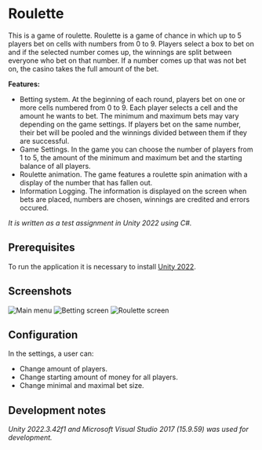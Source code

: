 # Roulette

This is a game of roulette. Roulette is a game of chance in which up to 5 players bet on cells with numbers from 0 to 9. Players select a box to bet on and if the selected number comes up, the winnings are split between everyone who bet on that number. If a number comes up that was not bet on, the casino takes the full amount of the bet.

__Features:__

- Betting system. At the beginning of each round, players bet on one or more cells numbered from 0 to 9.
Each player selects a cell and the amount he wants to bet. The minimum and maximum bets may vary depending on the game settings.
If players bet on the same number, their bet will be pooled and the winnings divided between them if they are successful.
- Game Settings. In the game you can choose the number of players from 1 to 5, the amount of the minimum and maximum bet and the starting balance of all players.
- Roulette animation. The game features a roulette spin animation with a display of the number that has fallen out.
- Information Logging. The information is displayed on the screen when bets are placed, numbers are chosen, winnings are credited and errors occured.

_It is written as a test assignment in Unity 2022 using C#._

## Prerequisites

To run the application it is necessary to install [Unity 2022](https://unity.com/releases/editor/archive).

## Screenshots

![Main menu](https://raw.github.com/serhii721/roulette-game/screenshots/Screenshots/1.png "Main menu")
![Betting screen](https://raw.github.com/serhii721/roulette-game/screenshots/Screenshots/2.png "Betting screen")
![Roulette screen](https://raw.github.com/serhii721/roulette-game/screenshots/Screenshots/3.png "Roulette screen")

## Configuration

In the settings, a user can:

- Change amount of players.
- Change starting amount of money for all players.
- Change minimal and maximal bet size.

## Development notes

_Unity 2022.3.42f1 and Microsoft Visual Studio 2017 (15.9.59) was used for development._
